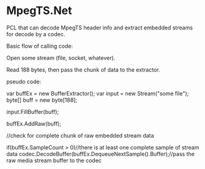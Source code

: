 # MpegTS.Net
PCL that can decode MpegTS header info and extract embedded streams for decode by a codec.

Basic flow of calling code:

Open some stream (file, socket, whatever).

Read 188 bytes, then pass the chunk of data to the extractor.

pseudo code:

var buffEx = new BufferExtractor();
var input = new Stream("some file");
byte[] buff = new byte[188];

input.FillBuffer(buff);

buffEx.AddRaw(buff);

//check for complete chunk of raw embedded stream data

if(buffEx.SampleCount > 0)//there is at least one complete sample of stream data
  codec.DecodeBuffer(buffEx.DequeueNextSample().Buffer);//pass the raw media stream buffer to the codec
